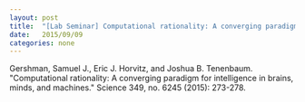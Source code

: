 ```yaml
---
layout: post
title:  "[Lab Seminar] Computational rationality: A converging paradigm for intelligence in brains, minds, and machines"
date:   2015/09/09
categories: none
---
```






Gershman, Samuel J., Eric J. Horvitz, and Joshua B. Tenenbaum. "Computational rationality: A converging paradigm for intelligence in brains, minds, and machines." Science 349, no. 6245 (2015): 273-278.





 

